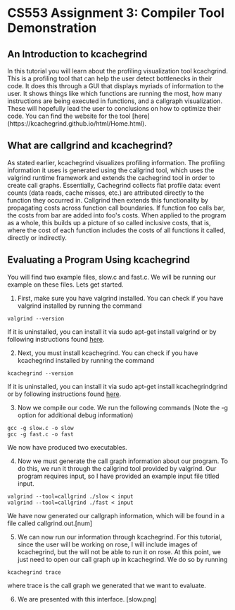 <h1> CS553 Assignment 3: Compiler Tool Demonstration </h1>

<h2> An Introduction to kcachegrind </h2>
In this tutorial you will learn about the profiling visualization tool kcachgrind. This is a profiling tool that can help the user detect bottlenecks in their code. It does this through a GUI that displays myriads of information to the user. It shows things like which functions are running the most, how many instructions are being executed in functions, and a callgraph visualization. These will hopefully lead the user to conclusions on how to optimize their code. You can find the website for the tool [here](https://kcachegrind.github.io/html/Home.html).

<h2> What are callgrind and kcachegrind? </h2>
As stated earlier, kcachegrind visualizes profiling information. The profiling information it uses is generated using the callgrind tool, which uses the valgrind runtime framework and extends the cachegrind tool in order to create call graphs. Essentially, Cachegrind collects flat profile data: event counts (data reads, cache misses, etc.) are attributed directly to the function they occurred in. Callgrind then extends this functionality by propagating costs across function call boundaries. If function foo calls bar, the costs from bar are added into foo's costs. When applied to the program as a whole, this builds up a picture of so called inclusive costs, that is, where the cost of each function includes the costs of all functions it called, directly or indirectly.

<h2> Evaluating a Program Using kcachegrind</h2>
You will find two example files, slow.c and fast.c. We will be running our example on these files. Lets get started.


1. First, make sure you have valgrind installed. You can check if you have valgrind installed by running the command 
```
valgrind --version
```
 If it is uninstalled, you can install it via sudo apt-get install valgrind or by following instructions found [here](http://valgrind.org/downloads/current.html#current).


2. Next, you must install kcachegrind. You can check if you have kcachegrind installed by running the command 
```
kcachegrind --version
```
 If it is uninstalled, you can install it via sudo apt-get install kcachegrindgrind or by following instructions found [here](https://kcachegrind.github.io/html/Download.html).


3. Now we compile our code. We run the following commands (Note the -g option for additional debug information)
```
gcc -g slow.c -o slow
gcc -g fast.c -o fast
``` 
 We now have produced two executables.
 
 
 4. Now we must generate the call graph information about our program. To do this, we run it through the callgrind tool provided by valgrind. Our program requires input, so I have provided an example input file titled input.
 ```
 valgrind --tool=callgrind ./slow < input
 valgrind --tool=callgrind ./fast < input
 ```
  We have now generated our callgraph information, which will be found in a file called callgrind.out.[num]
 
 5. We can now run our information through kcachegrind. For this tutorial, since the user will be working on rose, I will include images of kcachegrind, but the will not be able to run it on rose. At this point, we just need to open our call graph up in kcachegrind. We do so by running
 ```
 kcachegrind trace
 ```
  where trace is the call graph we generated that we want to evaluate.
  
  
  6. We are presented with this interface.
  [slow.png]


